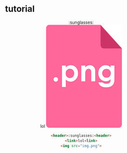 # tutorial


<header>:sunglasses:<header>
<link>lol<link>
<img src="img.png">

```html
<header>:sunglasses:<header>
<link>lol<link>
<img src="img.png">
```